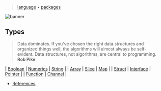 > [language](../)
> &bull; [packages](../packages)

![banner](/go/photos/banner.png)

## Types

> Data dominates.
> If you've chosen the right data structures and organized things well, the algorithms will almost always be self-evident.
> Data structures, not algorithms, are central to programming.  
> **Rob Pike**

| [Boolean](boolean) | [Numerics](numerics) | [String](string) |
| [Array](array) | [Slice](slice) | [Map](map) |
| [Struct](struct) | [Interface](interface) | [Pointer](pointer) |
| [Function](function) | [Channel](channel) |

* [References](references)
